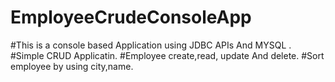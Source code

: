 # EmployeeCrudeConsoleApp
#This is a console based Application using JDBC APIs And MYSQL .
#Simple CRUD Applicatin.
#Employee create,read, update And delete. 
#Sort employee by using city,name.

